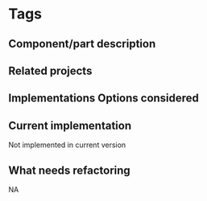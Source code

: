 # Tags

## Component/part description

## Related projects

## Implementations Options considered

## Current implementation

Not implemented in current version

## What needs refactoring

NA

